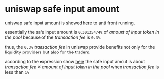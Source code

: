 # uniswap safe input amount

uniswap safe input amount is showed [here](safe.ipynb) to anti front running.

essentially the safe input amount is `0.30135474%` of *amount of input token in the pool* because of the *transaction fee* is `0.3%`.

thus, the `0.3%` *transaction fee* in uniswap provide benefits not only for the liquidity providers but also for the traders.

according to the expression show [here](safe.ipynb) the safe input amout is about *transaction fee* ✕ *amount of input token in the pool* when *transaction fee* is less than `1%`
